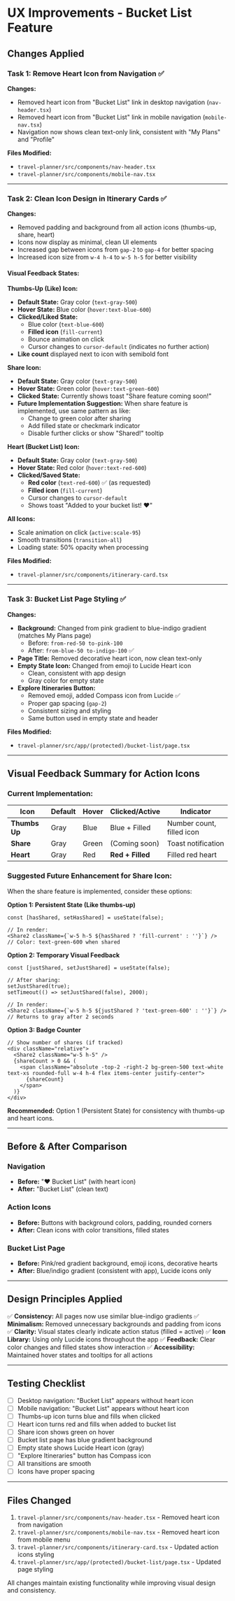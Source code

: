 # UX Improvements - Bucket List Feature

## Changes Applied

### Task 1: Remove Heart Icon from Navigation ✅
**Changes:**
- Removed heart icon from "Bucket List" link in desktop navigation (`nav-header.tsx`)
- Removed heart icon from "Bucket List" link in mobile navigation (`mobile-nav.tsx`)
- Navigation now shows clean text-only link, consistent with "My Plans" and "Profile"

**Files Modified:**
- `travel-planner/src/components/nav-header.tsx`
- `travel-planner/src/components/mobile-nav.tsx`

---

### Task 2: Clean Icon Design in Itinerary Cards ✅
**Changes:**
- Removed padding and background from all action icons (thumbs-up, share, heart)
- Icons now display as minimal, clean UI elements
- Increased gap between icons from `gap-2` to `gap-4` for better spacing
- Increased icon size from `w-4 h-4` to `w-5 h-5` for better visibility

#### Visual Feedback States:

**Thumbs-Up (Like) Icon:**
- **Default State:** Gray color (`text-gray-500`)
- **Hover State:** Blue color (`hover:text-blue-600`)
- **Clicked/Liked State:** 
  - Blue color (`text-blue-600`)
  - **Filled icon** (`fill-current`)
  - Bounce animation on click
  - Cursor changes to `cursor-default` (indicates no further action)
- **Like count** displayed next to icon with semibold font

**Share Icon:**
- **Default State:** Gray color (`text-gray-500`)
- **Hover State:** Green color (`hover:text-green-600`)
- **Clicked State:** Currently shows toast "Share feature coming soon!"
- **Future Implementation Suggestion:** When share feature is implemented, use same pattern as like:
  - Change to green color after sharing
  - Add filled state or checkmark indicator
  - Disable further clicks or show "Shared!" tooltip

**Heart (Bucket List) Icon:**
- **Default State:** Gray color (`text-gray-500`)
- **Hover State:** Red color (`hover:text-red-600`)
- **Clicked/Saved State:**
  - **Red color** (`text-red-600`) ✅ (as requested)
  - **Filled icon** (`fill-current`)
  - Cursor changes to `cursor-default`
  - Shows toast "Added to your bucket list! ❤️"

**All Icons:**
- Scale animation on click (`active:scale-95`)
- Smooth transitions (`transition-all`)
- Loading state: 50% opacity when processing

**Files Modified:**
- `travel-planner/src/components/itinerary-card.tsx`

---

### Task 3: Bucket List Page Styling ✅
**Changes:**
- **Background:** Changed from pink gradient to blue-indigo gradient (matches My Plans page)
  - Before: `from-red-50 to-pink-100`
  - After: `from-blue-50 to-indigo-100` ✅
- **Page Title:** Removed decorative heart icon, now clean text-only
- **Empty State Icon:** Changed from emoji to Lucide Heart icon
  - Clean, consistent with app design
  - Gray color for empty state
- **Explore Itineraries Button:**
  - Removed emoji, added Compass icon from Lucide ✅
  - Proper gap spacing (`gap-2`)
  - Consistent sizing and styling
  - Same button used in empty state and header

**Files Modified:**
- `travel-planner/src/app/(protected)/bucket-list/page.tsx`

---

## Visual Feedback Summary for Action Icons

### Current Implementation:

| Icon | Default | Hover | Clicked/Active | Indicator |
|------|---------|-------|----------------|-----------|
| **Thumbs Up** | Gray | Blue | Blue + Filled | Number count, filled icon |
| **Share** | Gray | Green | (Coming soon) | Toast notification |
| **Heart** | Gray | Red | **Red + Filled** | Filled red heart |

### Suggested Future Enhancement for Share Icon:

When the share feature is implemented, consider these options:

**Option 1: Persistent State (Like thumbs-up)**
```tsx
const [hasShared, setHasShared] = useState(false);

// In render:
<Share2 className={`w-5 h-5 ${hasShared ? 'fill-current' : ''}`} />
// Color: text-green-600 when shared
```

**Option 2: Temporary Visual Feedback**
```tsx
const [justShared, setJustShared] = useState(false);

// After sharing:
setJustShared(true);
setTimeout(() => setJustShared(false), 2000);

// In render:
<Share2 className={`w-5 h-5 ${justShared ? 'text-green-600' : ''}`} />
// Returns to gray after 2 seconds
```

**Option 3: Badge Counter**
```tsx
// Show number of shares (if tracked)
<div className="relative">
  <Share2 className="w-5 h-5" />
  {shareCount > 0 && (
    <span className="absolute -top-2 -right-2 bg-green-500 text-white text-xs rounded-full w-4 h-4 flex items-center justify-center">
      {shareCount}
    </span>
  )}
</div>
```

**Recommended:** Option 1 (Persistent State) for consistency with thumbs-up and heart icons.

---

## Before & After Comparison

### Navigation
- **Before:** "❤️ Bucket List" (with heart icon)
- **After:** "Bucket List" (clean text)

### Action Icons
- **Before:** Buttons with background colors, padding, rounded corners
- **After:** Clean icons with color transitions, filled states

### Bucket List Page
- **Before:** Pink/red gradient background, emoji icons, decorative hearts
- **After:** Blue/indigo gradient (consistent with app), Lucide icons only

---

## Design Principles Applied

✅ **Consistency:** All pages now use similar blue-indigo gradients
✅ **Minimalism:** Removed unnecessary backgrounds and padding from icons
✅ **Clarity:** Visual states clearly indicate action status (filled = active)
✅ **Icon Library:** Using only Lucide icons throughout the app
✅ **Feedback:** Clear color changes and filled states show interaction
✅ **Accessibility:** Maintained hover states and tooltips for all actions

---

## Testing Checklist

- [ ] Desktop navigation: "Bucket List" appears without heart icon
- [ ] Mobile navigation: "Bucket List" appears without heart icon
- [ ] Thumbs-up icon turns blue and fills when clicked
- [ ] Heart icon turns red and fills when added to bucket list
- [ ] Share icon shows green on hover
- [ ] Bucket list page has blue gradient background
- [ ] Empty state shows Lucide Heart icon (gray)
- [ ] "Explore Itineraries" button has Compass icon
- [ ] All transitions are smooth
- [ ] Icons have proper spacing

---

## Files Changed

1. `travel-planner/src/components/nav-header.tsx` - Removed heart icon from navigation
2. `travel-planner/src/components/mobile-nav.tsx` - Removed heart icon from mobile menu
3. `travel-planner/src/components/itinerary-card.tsx` - Updated action icons styling
4. `travel-planner/src/app/(protected)/bucket-list/page.tsx` - Updated page styling

All changes maintain existing functionality while improving visual design and consistency.

